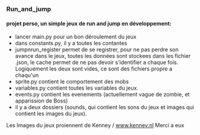 ### Run_and_jump
#### projet perso, un simple jeux de run and jump en développement:

  - lancer main.py pour un bon déroulement du jeux
  - dans constants.py, il y a toutes les contantes
  - jumpnrun_register permet de se registrer, pour ne pas perdre son avance dans le jeux, toutes les données sont stockees dans les fichier .json, le cache permet de ne pas devoir s'identifier a chaque fois. Logiquement les deux sont vides, ce sont des fichiers propre a chaqu'un
  - sprite.py contient le comportement des mobs
  - variables.py contient toutes les variables du jeux.
  - events.py contient les evenements (actuellement vague de zombie, et apparission de Boss)
  - il y a deux dossiers (sounds, qui contient les sons du jeux et images qui contient les images du jeux).


Les Images du jeux proiennent de Kenney / www.kenney.nl 
Merci a eux
